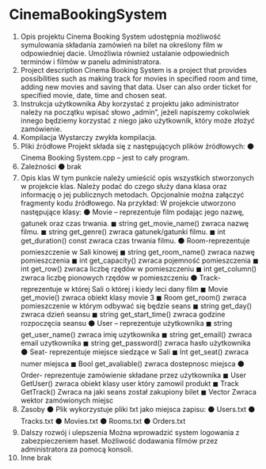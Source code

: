 # CinemaBookingSystem
1. Opis projektu
Cinema Booking System udostępnia możliwość symulowania składania zamówień na bilet na określony
film w odpowiedniej dacie. Umożliwia również ustalanie odpowiednich terminów i filmów w panelu
administratora.
2. Project description
Cinema Booking System is a project that provides possibilities such as making track for movies in
specified room and time, adding new movies and saving that data. User can also order ticket for specified
movie, date, time and chosen seat.
3. Instrukcja użytkownika
Aby korzystać z projektu jako administrator należy na początku wpisać słowo „admin”, jeżeli napiszemy
cokolwiek innego będziemy korzystać z niego jako użytkownik, który może złożyć zamówienie.
4. Kompilacja
Wystarczy zwykła kompilacja.
5. Pliki źródłowe
Projekt składa się z następujących plików źródłowych:
⚫ Cinema Booking System.cpp – jest to cały program.
6. Zależności
⚫ brak
7. Opis klas
W tym punkcie należy umieścić opis wszystkich stworzonych w projekcie klas. Należy podać do czego
służy dana klasa oraz informację o jej publicznych metodach. Opcjonalnie można załączyć fragmenty kodu
źródłowego. Na przykład:
W projekcie utworzono następujące klasy:
⚫ Movie – reprezentuje film podając jego nazwę, gatunek oraz czas trwania.
◼ string get_movie_name() zwraca nazwę filmu.
◼ string get_genre() zwraca gatunek/gatunki filmu.
◼ int get_duration() const zwraca czas trwania filmu.
⚫ Room-reprezentuje pomieszczenie w Sali kinowej
◼ string get_room_name() zwraca nazwę pomieszczenia
◼ int get_capacity() zwraca pojemność pomieszczenia
◼ int get_row() zwraca liczbę rzędów w pomieszczeniu
◼ int get_column() zwraca liczbę pionowych rzędów w pomieszczeniu
⚫ Track-reprezentuje w której Sali o której i kiedy leci dany film
◼ Movie get_movie() zwraca obiekt klasy movie
3
◼ Room get_room() zwraca pomieszczenie w którym odbywać się będzie seans
◼ string get_day() zwraca dzień seansu
◼ string get_start_time() zwraca godzine rozpoczęcia seansu
⚫ User – reprezentuje użytkownika
◼ string get_user_name() zwraca imię uzytkownika
◼ string get_email() zwraca email uzytkownika
◼ string get_password() zwraca hasło użytkownika
⚫ Seat- reprezentuje miejsce siedzące w Sali
◼ Int get_seat() zwraca numer miejsca
◼ Bool get_avaliable() zwraca dostepnosc miejsca
⚫ Order- reprezentuje zamówienie składane przez użytkownika
◼ User GetUser() zwraca obiekt klasy user który zamowil produkt
◼ Track GetTrack() Zwraca na jaki seans został zakupiony bilet
◼ Vector<Seat> Zwraca wektor zamówionych miejsc
8. Zasoby
⚫ Plik wykorzystuje pliki txt jako miejsca zapisu:
⚫ Users.txt
⚫ Tracks.txt
⚫ Movies.txt
⚫ Rooms.txt
⚫ Orders.txt
9. Dalszy rozwój i ulepszenia
Można wprowadzić system logowania z zabezpieczeniem haseł. Możliwość dodawania filmów przez
administratora za pomocą konsoli.
10. Inne
brak
